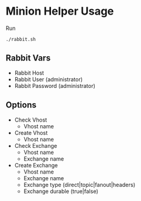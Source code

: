 # Minion Helper Usage

Run

```
./rabbit.sh
```

## Rabbit Vars

- Rabbit Host
- Rabbit User (administrator)
- Rabbit Password (administrator)

## Options

- Check Vhost
  - Vhost name
- Create Vhost
  - Vhost name
- Check Exchange
  - Vhost name
  - Exchange name
- Create Exchange
  - Vhost name
  - Exchange name
  - Exchange type (direct|topic|fanout|headers)
  - Exchange durable (true|false)